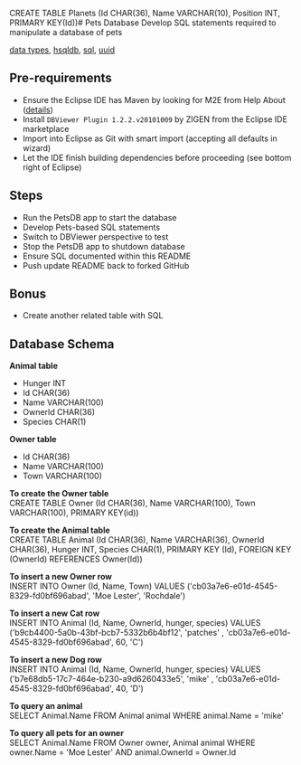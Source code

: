 CREATE TABLE Planets (Id CHAR(36), Name VARCHAR(10), Position INT, PRIMARY KEY(Id))# Pets Database
Develop SQL statements required to manipulate a database of pets<br>

[data types](https://www.w3schools.com/sql/sql_datatypes.asp),
[hsqldb](http://hsqldb.org/),
[sql](https://www.w3schools.com/sql/),
[uuid](https://www.uuidgenerator.net/)

## Pre-requirements
* Ensure the Eclipse IDE has Maven by looking for M2E from Help About ([details](https://www.vogella.com/tutorials/EclipseMaven/article.html))
* Install `DBViewer Plugin 1.2.2.v20101009` by ZIGEN from the Eclipse IDE marketplace
* Import into Eclipse as Git with smart import (accepting all defaults in wizard)
* Let the IDE finish building dependencies before proceeding (see bottom right of Eclipse)

## Steps
* Run the PetsDB app to start the database
* Develop Pets-based SQL statements
* Switch to DBViewer perspective to test
* Stop the PetsDB app to shutdown database
* Ensure SQL documented within this README
* Push update README back to forked GitHub

## Bonus
* Create another related table with SQL

## Database Schema

**Animal table**
 - Hunger INT
 - Id CHAR(36)
 - Name VARCHAR(100)
 - OwnerId CHAR(36)
 - Species CHAR(1)

**Owner table**
 - Id CHAR(36)
 - Name VARCHAR(100)
 - Town VARCHAR(100)
 
**To create the Owner table**<br>
CREATE TABLE Owner (Id CHAR(36), Name VARCHAR(100), Town VARCHAR(100), PRIMARY KEY(id))

**To create the Animal table**<br>
CREATE TABLE Animal (Id CHAR(36), Name VARCHAR(36), OwnerId CHAR(36), Hunger INT, Species CHAR(1), PRIMARY KEY (Id), FOREIGN KEY (OwnerId) REFERENCES Owner(Id))

**To insert a new Owner row**<br>
INSERT INTO Owner (Id, Name, Town) VALUES ('cb03a7e6-e01d-4545-8329-fd0bf696abad', 'Moe Lester', 'Rochdale')

**To insert a new Cat row**<br>
INSERT INTO Animal (Id, Name, OwnerId, hunger, species) VALUES ('b9cb4400-5a0b-43bf-bcb7-5332b6b4bf12', 'patches' , 'cb03a7e6-e01d-4545-8329-fd0bf696abad', 60,  'C')

**To insert a new Dog row**<br>
INSERT INTO Animal (Id, Name, OwnerId, hunger, species) VALUES ('b7e68db5-17c7-464e-b230-a9d6260433e5', 'mike' , 'cb03a7e6-e01d-4545-8329-fd0bf696abad', 40,  'D')

**To query an animal**<br>
SELECT Animal.Name FROM Animal animal WHERE animal.Name = 'mike'

**To query all pets for an owner**<br>
SELECT Animal.Name FROM Owner owner, Animal animal WHERE owner.Name = 'Moe Lester' AND animal.OwnerId = Owner.Id